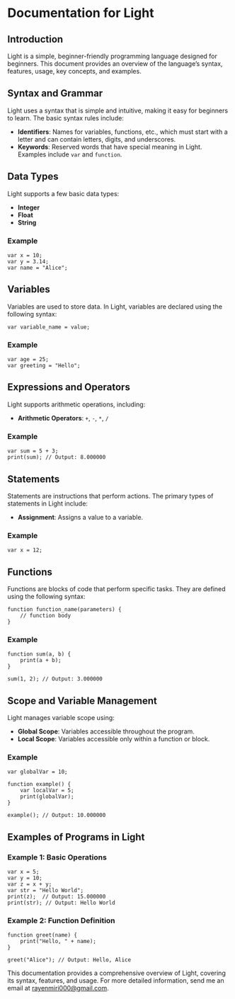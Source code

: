 # Documentation for Light

## Introduction

Light is a simple, beginner-friendly programming language designed for beginners. This document provides an overview of the language’s syntax, features, usage, key concepts, and examples.

## Syntax and Grammar

Light uses a syntax that is simple and intuitive, making it easy for beginners to learn. The basic syntax rules include:

- **Identifiers**: Names for variables, functions, etc., which must start with a letter and can contain letters, digits, and underscores.
- **Keywords**: Reserved words that have special meaning in Light. Examples include `var` and `function`.

## Data Types

Light supports a few basic data types:

- **Integer**
- **Float**
- **String**

### Example

```light
var x = 10;
var y = 3.14;
var name = "Alice";
```

## Variables

Variables are used to store data. In Light, variables are declared using the following syntax:

```light
var variable_name = value;
```

### Example

```light
var age = 25;
var greeting = "Hello";
```

## Expressions and Operators

Light supports arithmetic operations, including:

- **Arithmetic Operators**: `+`, `-`, `*`, `/`

### Example

```light
var sum = 5 + 3;
print(sum); // Output: 8.000000
```

## Statements

Statements are instructions that perform actions. The primary types of statements in Light include:

- **Assignment**: Assigns a value to a variable.

### Example

```light
var x = 12;
```

## Functions

Functions are blocks of code that perform specific tasks. They are defined using the following syntax:

```light
function function_name(parameters) {
    // function body
}
```

### Example

```light
function sum(a, b) {
    print(a + b);
}

sum(1, 2); // Output: 3.000000
```

## Scope and Variable Management

Light manages variable scope using:

- **Global Scope**: Variables accessible throughout the program.
- **Local Scope**: Variables accessible only within a function or block.

### Example

```light
var globalVar = 10;

function example() {
    var localVar = 5;
    print(globalVar);
}

example(); // Output: 10.000000
```

## Examples of Programs in Light

### Example 1: Basic Operations

```light
var x = 5;
var y = 10;
var z = x + y;
var str = "Hello World";
print(z);  // Output: 15.000000
print(str); // Output: Hello World
```

### Example 2: Function Definition

```light
function greet(name) {
    print("Hello, " + name);
}

greet("Alice"); // Output: Hello, Alice
```

This documentation provides a comprehensive overview of Light, covering its syntax, features, and usage. For more detailed information, send me an email at rayenmiri000@gmail.com.

